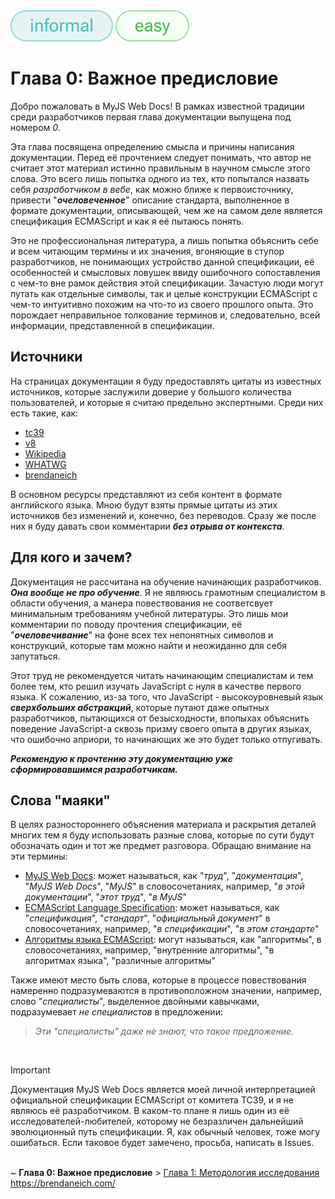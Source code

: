 <div>
    <img src='assets/informal.svg'>
    <img src='assets/easy.svg'>
</div>

# Глава 0: Важное предисловие

Добро пожаловать в MyJS Web Docs! В рамках известной традиции среди разработчиков первая глава
документации выпущена под номером _0_.

Эта глава посвящена определению смысла и причины написания документации. Перед её прочтением следует
понимать, что автор не считает этот материал истинно правильным в научном смысле этого слова. Это
всего лишь попытка одного из тех, кто попытался назвать себя _разработчиком в вебе_, как можно ближе
к первоисточнику, привести "**_очеловеченное_**" описание стандарта, выполненное в формате
документации, описывающей, чем же на самом деле является спецификация ECMAScript и как я её пытаюсь
понять.

Это не профессиональная литература, а лишь попытка объяснить себе и всем читающим термины и их
значения, вгоняющие в ступор разработчиков, не понимающих устройство данной спецификации, её
особенностей и смысловых ловушек ввиду ошибочного сопоставления с чем-то вне рамок действия этой
спецификации. Зачастую люди могут путать как отдельные символы, так и целые конструкции ECMAScript с
чем-то интуитивно похожим на что-то из своего прошлого опыта. Это порождает неправильное толкование
терминов и, следовательно, всей информации, представленной в спецификации.

## Источники

На страницах документации я буду предоставлять цитаты из известных источников, которые заслужили
доверие у большого количества пользователей, и которые я считаю предельно экспертными. Среди них
есть такие, как:

-   [tc39](https://tc39.es/ecma262/multipage/)
-   [v8](https://v8.dev/blog)
-   [Wikipedia](https://www.wikipedia.org/)
-   [WHATWG](https://spec.whatwg.org/)
-   [brendaneich](https://brendaneich.com/)

В основном ресурсы представляют из себя контент в формате английского языка. Мною будут взяты прямые
цитаты из этих источников без изменений и, конечно, без переводов. Сразу же после них я буду давать
свои комментарии **_без отрыва от контекста_**.

## Для кого и зачем?

Документация не рассчитана на обучение начинающих разработчиков. **_Она вообще не про обучение_**. Я
не являюсь грамотным специалистом в области обучения, а манера повествования не соответсвует
минимальным требованиям учебной литературы. Это лишь мои комментарии по поводу прочтения
спецификации, её "**_очеловечивание_**" на фоне всех тех непонятных символов и конструкций, которые
там можно найти и неожиданно для себя запутаться.

Этот труд не рекомендуется читать начинающим специалистам и тем более тем, кто решил изучать
JavaScript с нуля в качестве первого языка. К сожалению, из-за того, что JavaScript -
высокоуровневый язык **_сверхбольших абстракций_**, которые путают даже опытных разработчиков,
пытающихся от безысходности, впопыхах объяснить поведение JavaScript-а сквозь призму своего опыта в
других языках, что ошибочно априори, то начинающих же это будет только отпугивать.

**_Рекомендую к прочтению эту документацию уже сформировавшимся разработчикам._**

## Слова "маяки"

В целях разностороннего объяснения материала и раскрытия деталей многих тем я буду использовать
разные слова, которые по сути будут обозначать один и тот же предмет разговора. Обращаю внимание на
эти термины:

-   [MyJS Web Docs](https://github.com/denlove/myJS): может называться, как "_труд_",
    "_документация_", "_MyJS Web Docs_", "_MyJS_" в словосочетаниях, например, "_в этой
    документации_", "_этот труд_", "_в MyJS_"
-   [ECMAScript Language Specification](https://tc39.es/ecma262/multipage/): может называться, как
    "_спецификация_", "_стандарт_", "_официальный документ_" в словосочетаниях, например, "_в
    спецификации_", "_в этом стандарте_"
-   [Алгоритмы языка ECMAScript](https://tc39.es/ecma262/multipage/notational-conventions.html#sec-algorithm-conventions):
    могут называться, как "алгоритмы", в словосочетаниях, например, "внутренние алгоритмы", "в
    алгоритмах языка", "различные алгоритмы"

Также имеют место быть слова, которые в процессе повествования намеренно подразумеваются в
противоположном значении, например, слово "_специалисты_", выделенное двойными кавычками,
подразумевает _не специалистов_ в предложении:

> _Эти "специалисты" даже не знают, что такое предложение._

<br>

> [!IMPORTANT]  
> Документация MyJS Web Docs является моей личной интерпретацией официальной спецификации ECMAScript
> от комитета TC39, и я не являюсь её разработчиком. В каком-то плане я лишь один из её
> исследователей-любителей, которому не безразличен дальнейший эволюционный путь спецификации. Я,
> как обычный человек, тоже могу ошибаться. Если таковое будет замечено, просьба, написать в Issues.

<br> ~ **Глава 0: Важное предисловие** > [Глава 1: Методология исследования](Methodology.md)
https://brendaneich.com/
